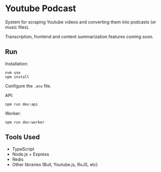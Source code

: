 # Youtube Podcast

System for scraping Youtube videos and converting them into podcasts (or music files).

Transcription, frontend and content summarization features coming soon.

## Run

Installation:

```
nvm use
npm install
```

Configure the `.env` file.

API:

```
npm run dev:api
```

Worker:

```
npm run dev:worker
```

## Tools Used

* TypeScript
* Node.js + Express
* Redis
* Other libraries (Bull, Youtube.js, RxJS, etc) 
